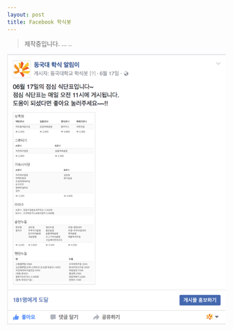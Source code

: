 ```yaml
---
layout: post
title: Facebook 학식봇
---
```


>제작중입니다.
>...
>..
>
>
>


![facebook학식봇메인](/images/fbhaksik_main.png)